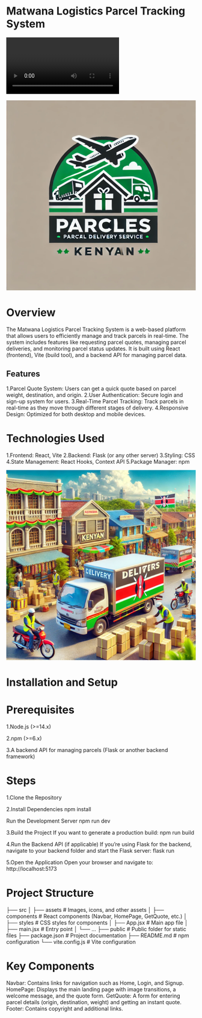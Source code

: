 # Matwana Logistics Parcel Tracking System

<video controls src="src/assets/vid.mp4" title="Title"></video>

![alt text](parcel.webp)

# Overview
The Matwana Logistics Parcel Tracking System is a web-based platform that allows users to efficiently manage and track parcels in real-time. The system includes features like requesting parcel quotes, managing parcel deliveries, and monitoring parcel status updates. It is built using React (frontend), Vite (build tool), and a backend API for managing parcel data.

## Features
1.Parcel Quote System: Users can get a quick quote based on parcel weight, destination, and origin.
2.User Authentication: Secure login and sign-up system for users.
3.Real-Time Parcel Tracking: Track parcels in real-time as they move through different stages of delivery.
4.Responsive Design: Optimized for both desktop and mobile devices.

# Technologies Used
1.Frontend: React, Vite
2.Backend: Flask (or any other server)
3.Styling: CSS
4.State Management: React Hooks, Context API
5.Package Manager: npm

![alt text](truck.webp)

# Installation and Setup
# Prerequisites
1.Node.js (>=14.x)

2.npm (>=6.x)

3.A backend API for managing parcels (Flask or another backend framework)

# Steps
1.Clone the Repository

2.Install Dependencies
npm install

Run the Development Server
npm run dev

3.Build the Project If you want to generate a production build:
npm run build

4.Run the Backend API (if applicable) If you’re using Flask for the backend, navigate to your backend folder and start the Flask server:
flask run

5.Open the Application Open your browser and navigate to:
http://localhost:5173

# Project Structure
├── src
│   ├── assets             # Images, icons, and other assets
│   ├── components         # React components (Navbar, HomePage, GetQuote, etc.)
│   ├── styles             # CSS styles for components
│   ├── App.jsx            # Main app file
│   ├── main.jsx          # Entry point
│   └── ...
├── public                 # Public folder for static files
├── package.json          # Project documentation
├── README.md         # npm configuration
└── vite.config.js         # Vite configuration

# Key Components
Navbar: Contains links for navigation such as Home, Login, and Signup.
HomePage: Displays the main landing page with image transitions, a welcome message, and the quote form.
GetQuote: A form for entering parcel details (origin, destination, weight) and getting an instant quote.
Footer: Contains copyright and additional links.